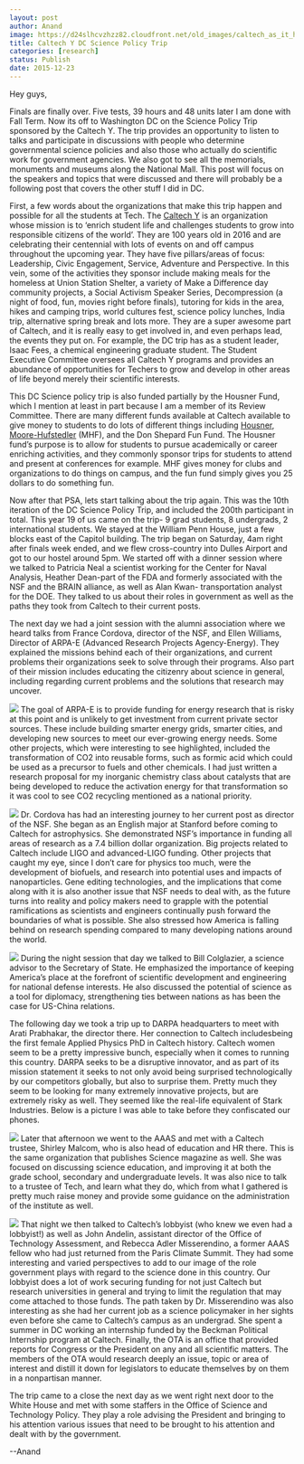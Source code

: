 ```yaml
---
layout: post
author: Anand
image: https://d24slhcvzhzz82.cloudfront.net/old_images/caltech_as_it_happens/6a0105349b8251970b01b7c7fc6c35970b.jpg
title: Caltech Y DC Science Policy Trip 
categories: [research]
status: Publish
date: 2015-12-23
---
```



Hey guys,

Finals are finally over. Five tests, 39 hours and 48 units later I am done with Fall Term. Now its off to Washington DC on the Science Policy Trip sponsored by the Caltech Y. The trip provides an opportunity to listen to talks and participate in discussions with people who determine governmental science policies and also those who actually do scientific work for government agencies. We also got to see all the memorials, monuments and museums along the National Mall. This post will focus on the speakers and topics that were discussed and there will probably be a following post that covers the other stuff I did in DC.

 First, a few words about the organizations that make this trip happen and possible for all the students at Tech. The [Caltech Y](https://caltechy.org) is an organization whose mission is to ‘enrich student life and challenges students to grow into responsible citizens of the world’. They are 100 years old in 2016 and are celebrating their centennial with lots of events on and off campus throughout the upcoming year. They have five pillars/areas of focus: Leadership, Civic Engagement, Service, Adventure and Perspective. In this vein, some of the activities they sponsor include making meals for the homeless at Union Station Shelter, a variety of Make a Difference day community projects, a Social Activism Speaker Series, Decompression (a night of food, fun, movies right before finals), tutoring for kids in the area, hikes and camping trips, world cultures fest, science policy lunches, India trip, alternative spring break and lots more. They are a super awesome part of Caltech, and it is really easy to get involved in, and even perhaps lead, the events they put on. For example, the DC trip has as a student leader, Isaac Fees, a chemical engineering graduate student. The Student Executive Committee oversees all Caltech Y programs and provides an abundance of opportunities for Techers to grow and develop in other areas of life beyond merely their scientific interests.

 This DC Science policy trip is also funded partially by the Housner Fund, which I mention at least in part because I am a member of its Review Committee. There are many different funds available at Caltech available to give money to students to do lots of different things including [Housner](https://deans.caltech.edu/Services/gwhfund), [Moore-Hufstedler](https://studaff.caltech.edu/funding/mhf) (MHF), and the Don Shepard Fun Fund. The Housner fund’s purpose is to allow for students to pursue academically or career enriching activities, and they commonly sponsor trips for students to attend and present at conferences for example. MHF gives money for clubs and organizations to do things on campus, and the fun fund simply gives you 25 dollars to do something fun.

 Now after that PSA, lets start talking about the trip again. This was the 10th iteration of the DC Science Policy Trip, and included the 200th participant in total. This year 19 of us came on the trip- 9 grad students, 8 undergrads, 2 international students. We stayed at the William Penn House, just a few blocks east of the Capitol building. The trip began on Saturday, 4am right after finals week ended, and we flew cross-country into Dulles Airport and got to our hostel around 5pm. We started off with a dinner session where we talked to Patricia Neal a scientist working for the Center for Naval Analysis, Heather Dean-part of the FDA and formerly associated with the NSF and the BRAIN alliance, as well as Alan Kwan- transportation analyst for the DOE. They talked to us about their roles in government as well as the paths they took from Caltech to their current posts.

 The next day we had a joint session with the alumni association where we heard talks from France Cordova, director of the NSF, and Ellen Williams, Director of ARPA-E (Advanced Research Projects Agency-Energy). They explained the missions behind each of their organizations, and current problems their organizations seek to solve through their programs. Also part of their mission includes educating the citizenry about science in general, including regarding current problems and the solutions that research may uncover.


![](https://d24slhcvzhzz82.cloudfront.net/old_images/caltech_as_it_happens/6a0105349b8251970b01b8d186433f970c.jpg)
The goal of ARPA-E is to provide funding for energy research that is risky at this point and is unlikely to get investment from current private sector sources. These include building smarter energy grids, smarter cities, and developing new sources to meet our ever-growing energy needs. Some other projects, which were interesting to see highlighted, included the transformation of CO2 into reusable forms, such as formic acid which could be used as a precursor to fuels and other chemicals. I had just written a research proposal for my inorganic chemistry class about catalysts that are being developed to reduce the activation energy for that transformation so it was cool to see CO2 recycling mentioned as a national priority.


![](https://d24slhcvzhzz82.cloudfront.net/old_images/caltech_as_it_happens/6a0105349b8251970b01bb08a0f617970d.jpg)
Dr. Cordova has had an interesting journey to her current post as director of the NSF. She began as an English major at Stanford before coming to Caltech for astrophysics. She demonstrated NSF’s importance in funding all areas of research as a 7.4 billion dollar organization. Big projects related to Caltech include LIGO and advanced-LIGO funding. Other projects that caught my eye, since I don’t care for physics too much, were the development of biofuels, and research into potential uses and impacts of nanoparticles. Gene editing technologies, and the implications that come along with it is also another issue that NSF needs to deal with, as the future turns into reality and policy makers need to grapple with the potential ramifications as scientists and engineers continually push forward the boundaries of what is possible. She also stressed how America is falling behind on research spending compared to many developing nations around the world.


![](https://d24slhcvzhzz82.cloudfront.net/old_images/caltech_as_it_happens/6a0105349b8251970b01bb08a0f626970d.jpg)
 During the night session that day we talked to Bill Colglazier, a science advisor to the Secretary of State. He emphasized the importance of keeping America’s place at the forefront of scientific development and engineering for national defense interests. He also discussed the potential of science as a tool for diplomacy, strengthening ties between nations as has been the case for US-China relations.

 The following day we took a trip up to DARPA headquarters to meet with Arati Prabhakar, the director there. Her connection to Caltech includesbeing the first female Applied Physics PhD in Caltech history. Caltech women seem to be a pretty impressive bunch, especially when it comes to running this country. DARPA seeks to be a disruptive innovator, and as part of its mission statement it seeks to not only avoid being surprised technologically by our competitors globally, but also to surprise them. Pretty much they seem to be looking for many extremely innovative projects, but are extremely risky as well. They seemed like the real-life equivalent of Stark Industries. Below is a picture I was able to take before they confiscated our phones.


![](https://d24slhcvzhzz82.cloudfront.net/old_images/caltech_as_it_happens/6a0105349b8251970b01b8d186432e970c.jpg)
Later that afternoon we went to the AAAS and met with a Caltech trustee, Shirley Malcom, who is also head of education and HR there. This is the same organization that publishes Science magazine as well. She was focused on discussing science education, and improving it at both the grade school, secondary and undergraduate levels. It was also nice to talk to a trustee of Tech, and learn what they do, which from what I gathered is pretty much raise money and provide some guidance on the administration of the institute as well.


![](https://d24slhcvzhzz82.cloudfront.net/old_images/caltech_as_it_happens/6a0105349b8251970b01b7c7fc6c56970b.jpg)
 That night we then talked to Caltech’s lobbyist (who knew we even had a lobbyist!) as well as John Andelin, assistant director of the Office of Technology Assessment, and Rebecca Adler Misserendino, a former AAAS fellow who had just returned from the Paris Climate Summit. They had some interesting and varied perspectives to add to our image of the role government plays with regard to the science done in this country. Our lobbyist does a lot of work securing funding for not just Caltech but research universities in general and trying to limit the regulation that may come attached to those funds. The path taken by Dr. Misserendino was also interesting as she had her current job as a science policymaker in her sights even before she came to Caltech’s campus as an undergrad. She spent a summer in DC working an internship funded by the Beckman Political Internship program at Caltech. Finally, the OTA is an office that provided reports for Congress or the President on any and all scientific matters. The members of the OTA would research deeply an issue, topic or area of interest and distill it down for legislators to educate themselves by on them in a nonpartisan manner.

 The trip came to a close the next day as we went right next door to the White House and met with some staffers in the Office of Science and Technology Policy. They play a role advising the President and bringing to his attention various issues that need to be brought to his attention and dealt with by the government.

 --Anand

